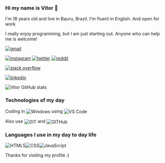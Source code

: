 ### Hi my name is Vitor 👊
I'm 18 years old and live in Bauru, Brazil. I'm fluent in English. And open for work 

I really enjoy programming, but I am just starting out. Anyone who can help me is welcome! 

[![gmail](https://img.shields.io/badge/Gmail-D14836?style=for-the-badge&logo=gmail&logoColor=white)](https://mail.google.com/mail/u/0/#inbox?compose=DmwnWrRpdCsgdSHWdKGkRctWCKBJfrNhzwvmrgNWznRtRgsCSzVjBZcsRbLQKJgtKzlQdcxSfbwV) 

[![instagram](https://img.shields.io/badge/Instagram-E4405F?style=for-the-badge&logo=instagram&logoColor=white)](https://instagram.com/_viitorodrigues) 
[![twitter](https://img.shields.io/badge/Twitter-1DA1F2?style=for-the-badge&logo=twitter&logoColor=white)](https://twitter.com/vit0_fps) 
[![reddit](https://img.shields.io/badge/Reddit-FF4500?style=for-the-badge&logo=reddit&logoColor=white)](https://www.reddit.com/user/vit0_FPS) 

[![stack overflow](https://img.shields.io/badge/Stack_Overflow-FE7A16?style=for-the-badge&logo=stack-overflow&logoColor=white)](https://stackoverflow.com/users/20928236/vitor-dev18) 

[![linkedin](https://img.shields.io/badge/LinkedIn-0077B5?style=for-the-badge&logo=linkedin&logoColor=white)](https://www.linkedin.com/in/vitor-rodrigues-ferreira-87662a212/) 

![Vitor GitHub stats](https://github-readme-stats-vitordev18.vercel.app/api?username=vitordev18&show_icons=false&theme=omni)

### Technologies of my day

Coding in <img align="center" alt="Windows" src= "https://img.shields.io/badge/Windows-0078D6?style=for-the-badge&logo=windows&logoColor=white" /> using <img align="center" alt="VS Code" src= "https://img.shields.io/badge/Visual_Studio_Code-0078D4?style=for-the-badge&logo=visual%20studio%20code&logoColor=white" />

Also use  <img align="center" alt="GIT" src= "https://img.shields.io/badge/GIT-E44C30?style=for-the-badge&logo=git&logoColor=white" /> and <img align="center" alt="GITHub" src= "https://img.shields.io/badge/GitHub-100000?style=for-the-badge&logo=github&logoColor=white" />

### Languages I use in my day to day life
<div style="display:flex"><br/>
    <img align="center" alt="HTML5" src="https://img.shields.io/badge/HTML5-E34F26?style=for-the-badge&logo=html5&logoColor=white"/>
    <img align="center" alt="CSS" src="https://img.shields.io/badge/CSS-239120?&style=for-the-badge&logo=css3&logoColor=white"/>
    <img align="center" alt="JavaScript" src="https://img.shields.io/badge/JavaScript-323330?style=for-the-badge&logo=javascript&logoColor=F7DF1E"/>
</div>



Thanks for visiting my profile :)
